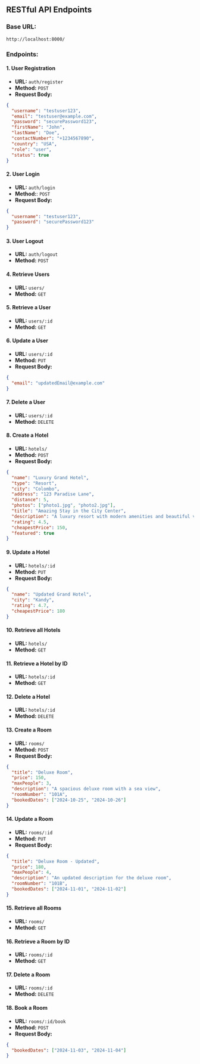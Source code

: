 ## RESTful API Endpoints

### Base URL:

`http://localhost:8000/`

### Endpoints:

#### 1. **User Registration**

- **URL:** `auth/register`
- **Method:** `POST`
- **Request Body:**

```json
{
  "username": "testuser123",
  "email": "testuser@example.com",
  "password": "securePassword123",
  "firstName": "John",
  "lastName": "Doe",
  "contactNumber": "+1234567890",
  "country": "USA",
  "role": "user",
  "status": true
}
```

#### 2. **User Login**

- **URL:** `auth/login`
- **Method:**: `POST`
- **Request Body:**

```json
{
  "username": "testuser123",
  "password": "securePassword123"
}
```

#### 3. **User Logout**

- **URL:** `auth/logout`
- **Method:** `POST`

#### 4. **Retrieve Users**

- **URL:** `users/`
- **Method:** `GET`

#### 5. **Retrieve a User**

- **URL:** `users/:id`
- **Method:** `GET`

#### 6. **Update a User**

- **URL:** `users/:id`
- **Method:** `PUT`
- **Request Body:**

```json
{
  "email": "updatedEmail@example.com"
}
```

#### 7. **Delete a User**

- **URL:** `users/:id`
- **Method:** `DELETE`

#### 8. **Create a Hotel**

- **URL:** `hotels/`
- **Method:** `POST`
- **Request Body:**

```json
{
  "name": "Luxury Grand Hotel",
  "type": "Resort",
  "city": "Colombo",
  "address": "123 Paradise Lane",
  "distance": 5,
  "photos": ["photo1.jpg", "photo2.jpg"],
  "title": "Amazing Stay in the City Center",
  "description": "A luxury resort with modern amenities and beautiful views.",
  "rating": 4.5,
  "cheapestPrice": 150,
  "featured": true
}
```

#### 9. **Update a Hotel**

- **URL:** `hotels/:id`
- **Method:** `PUT`
- **Request Body:**

```json
{
  "name": "Updated Grand Hotel",
  "city": "Kandy",
  "rating": 4.7,
  "cheapestPrice": 180
}
```

#### 10. **Retrieve all Hotels**

- **URL:** `hotels/`
- **Method:** `GET`

#### 11. **Retrieve a Hotel by ID**

- **URL:** `hotels/:id`
- **Method:** `GET`

#### 12. **Delete a Hotel**

- **URL:** `hotels/:id`
- **Method:** `DELETE`

#### 13. **Create a Room**

- **URL:** `rooms/`
- **Method:** `POST`
- **Request Body:**

```json
{
  "title": "Deluxe Room",
  "price": 150,
  "maxPeople": 3,
  "description": "A spacious deluxe room with a sea view",
  "roomNumber": "101A",
  "bookedDates": ["2024-10-25", "2024-10-26"]
}
```

#### 14. **Update a Room**

- **URL:** `rooms/:id`
- **Method:** `PUT`
- **Request Body:**

```json
{
  "title": "Deluxe Room - Updated",
  "price": 180,
  "maxPeople": 4,
  "description": "An updated description for the deluxe room",
  "roomNumber": "101B",
  "bookedDates": ["2024-11-01", "2024-11-02"]
}
```

#### 15. **Retrieve all Rooms**

- **URL:** `rooms/`
- **Method:** `GET`

#### 16. **Retrieve a Room by ID**

- **URL:** `rooms/:id`
- **Method:** `GET`

#### 17. **Delete a Room**

- **URL:** `rooms/:id`
- **Method:** `DELETE`

#### 18. **Book a Room**

- **URL:** `rooms/:id/book`
- **Method:** `POST`
- **Request Body:**

```json
{
  "bookedDates": ["2024-11-03", "2024-11-04"]
}
```
